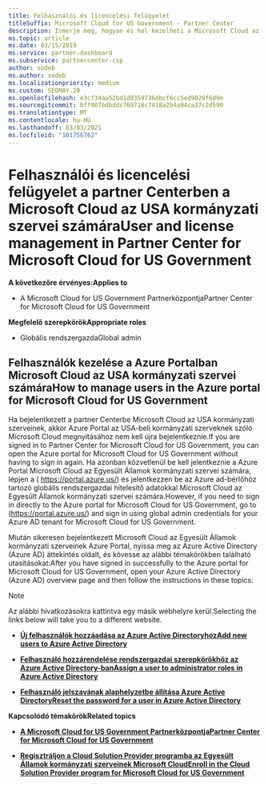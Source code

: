 ```yaml
---
title: Felhasználói és licencelési felügyelet
titleSuffix: Microsoft Cloud for US Government - Partner Center
description: Ismerje meg, hogyan és hol kezelheti a Microsoft Cloud az USA kormányzati partnerei, ügyfelei és licencei, valamint a jelszavak alaphelyzetbe állítása során.
ms.topic: article
ms.date: 03/15/2019
ms.service: partner-dashboard
ms.subservice: partnercenter-csp
author: sodeb
ms.author: sodeb
ms.localizationpriority: medium
ms.custom: SEOMAY.20
ms.openlocfilehash: e3cf34aa52bd1d0359736dbcf6cc5ed9029f6d9e
ms.sourcegitcommit: bff907bdbddc769716c7418a2b4a94ca37c2d590
ms.translationtype: MT
ms.contentlocale: hu-HU
ms.lasthandoff: 03/03/2021
ms.locfileid: "101756762"
---
```

# <a name="user-and-license-management-in-partner-center-for-microsoft-cloud-for-us-government"></a><span data-ttu-id="1091f-103">Felhasználói és licencelési felügyelet a partner Centerben a Microsoft Cloud az USA kormányzati szervei számára</span><span class="sxs-lookup"><span data-stu-id="1091f-103">User and license management in Partner Center for Microsoft Cloud for US Government</span></span>

<span data-ttu-id="1091f-104">**A következőre érvényes:**</span><span class="sxs-lookup"><span data-stu-id="1091f-104">**Applies to**</span></span>

- <span data-ttu-id="1091f-105">A Microsoft Cloud for US Government Partnerközpontja</span><span class="sxs-lookup"><span data-stu-id="1091f-105">Partner Center for Microsoft Cloud for US Government</span></span>

<span data-ttu-id="1091f-106">**Megfelelő szerepkörök**</span><span class="sxs-lookup"><span data-stu-id="1091f-106">**Appropriate roles**</span></span>

- <span data-ttu-id="1091f-107">Globális rendszergazda</span><span class="sxs-lookup"><span data-stu-id="1091f-107">Global admin</span></span>

## <a name="how-to-manage-users-in-the-azure-portal-for-microsoft-cloud-for-us-government"></a><span data-ttu-id="1091f-108">Felhasználók kezelése a Azure Portalban Microsoft Cloud az USA kormányzati szervei számára</span><span class="sxs-lookup"><span data-stu-id="1091f-108">How to manage users in the Azure portal for Microsoft Cloud for US Government</span></span>

<span data-ttu-id="1091f-109">Ha bejelentkezett a partner Centerbe Microsoft Cloud az USA kormányzati szerveinek, akkor Azure Portal az USA-beli kormányzati szerveknek szóló Microsoft Cloud megnyitásához nem kell újra bejelentkeznie.</span><span class="sxs-lookup"><span data-stu-id="1091f-109">If you are signed in to Partner Center for Microsoft Cloud for US Government, you can open the Azure portal for Microsoft Cloud for US Government without having to sign in again.</span></span> <span data-ttu-id="1091f-110">Ha azonban közvetlenül be kell jelentkeznie a Azure Portal Microsoft Cloud az Egyesült Államok kormányzati szervei számára, lépjen a ( https://portal.azure.us/) és jelentkezzen be az Azure ad-bérlőhöz tartozó globális rendszergazdai hitelesítő adatokkal Microsoft Cloud az Egyesült Államok kormányzati szervei számára.</span><span class="sxs-lookup"><span data-stu-id="1091f-110">However, if you need to sign in directly to the Azure portal for Microsoft Cloud for US Government, go to (https://portal.azure.us/) and sign in using global admin credentials for your Azure AD tenant for Microsoft Cloud for US Government.</span></span>

<span data-ttu-id="1091f-111">Miután sikeresen bejelentkezett Microsoft Cloud az Egyesült Államok kormányzati szerveinek Azure Portal, nyissa meg az Azure Active Directory (Azure AD) áttekintés oldalt, és kövesse az alábbi témakörökben található utasításokat:</span><span class="sxs-lookup"><span data-stu-id="1091f-111">After you have signed in successfully to the Azure portal for Microsoft Cloud for US Government, open your Azure Active Directory (Azure AD) overview page and then follow the instructions in these topics:</span></span>

> [!NOTE]  
> <span data-ttu-id="1091f-112">Az alábbi hivatkozásokra kattintva egy másik webhelyre kerül.</span><span class="sxs-lookup"><span data-stu-id="1091f-112">Selecting the links below will take you to a different website.</span></span> 

-  [<span data-ttu-id="1091f-113">**Új felhasználók hozzáadása az Azure Active Directoryhoz**</span><span class="sxs-lookup"><span data-stu-id="1091f-113">**Add new users to Azure Active Directory**</span></span>](/azure/active-directory/active-directory-users-create-azure-portal)

-  [<span data-ttu-id="1091f-114">**Felhasználó hozzárendelése rendszergazdai szerepkörökhöz az Azure Active Directory-ban**</span><span class="sxs-lookup"><span data-stu-id="1091f-114">**Assign a user to administrator roles in Azure Active Directory**</span></span>](/azure/active-directory/active-directory-users-assign-role-azure-portal)

-  [<span data-ttu-id="1091f-115">**Felhasználó jelszavának alaphelyzetbe állítása Azure Active Directory**</span><span class="sxs-lookup"><span data-stu-id="1091f-115">**Reset the password for a user in Azure Active Directory**</span></span>](/azure/active-directory/active-directory-users-reset-password-azure-portal)

<span data-ttu-id="1091f-116">**Kapcsolódó témakörök**</span><span class="sxs-lookup"><span data-stu-id="1091f-116">**Related topics**</span></span>

-  [<span data-ttu-id="1091f-117">**A Microsoft Cloud for US Government Partnerközpontja**</span><span class="sxs-lookup"><span data-stu-id="1091f-117">**Partner Center for Microsoft Cloud for US Government**</span></span>](partner-center-for-microsoft-us-govt-cloud.md)

-  [<span data-ttu-id="1091f-118">**Regisztráljon a Cloud Solution Provider programba az Egyesült Államok kormányzati szerveinek Microsoft Cloud**</span><span class="sxs-lookup"><span data-stu-id="1091f-118">**Enroll in the Cloud Solution Provider program for Microsoft Cloud for US Government**</span></span>](enroll-in-csp-for-microsoft-us-govt-cloud.md)